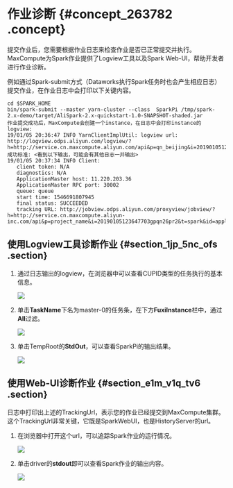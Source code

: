 # 作业诊断 {#concept_263782 .concept}

提交作业后，您需要根据作业日志来检查作业是否已正常提交并执行。MaxCompute为Spark作业提供了Logview工具以及Spark Web-UI，帮助开发者进行作业诊断。

例如通过Spark-submit方式（Dataworks执行Spark任务时也会产生相应日志）提交作业，在作业日志中会打印以下关键内容。

``` {#codeblock_i6a_0eu_ey4}
cd $SPARK_HOME
bin/spark-submit --master yarn-cluster --class  SparkPi /tmp/spark-2.x-demo/target/AliSpark-2.x-quickstart-1.0-SNAPSHOT-shaded.jar
作业提交成功后，MaxCompute会创建一个instance，在日志中会打印instance的logview:
19/01/05 20:36:47 INFO YarnClientImplUtil: logview url: http://logview.odps.aliyun.com/logview/?h=http://service.cn.maxcompute.aliyun.com/api&p=qn_beijing&i=20190105123647703gpqn26pr2&token=eG94TG1iTkZDSFErc1ZPcUZyTTdSWWQ3UE44PSxPRFBTX09CTzoxODc1NjUzNjIyNTQzMDYxLDE1NDY5NTEwMDcseyJTdGF0ZW1lbnQiOlt7IkFjdGlvbiI6WyJvZHBzOlJlYWQiXSwiRWZmZWN0IjoiQWxsb3ciLCJSZXNvdXJjZSI6WyJhY3M6b2RwczoqOnByb2plY3RzL3FuX2JlaWppbmcvaW5zdGFuY2VzLzIwMTkwMTA1MTIzNjQ3NzAzZ3BxbjI2cHIyIl19XSwiVmVyc2lvbiI6IjEifQ==
成功标准: <看到以下输出，可能会有其他日志一并输出>
19/01/05 20:37:34 INFO Client:
   client token: N/A
   diagnostics: N/A
   ApplicationMaster host: 11.220.203.36
   ApplicationMaster RPC port: 30002
   queue: queue
   start time: 1546691807945
   final status: SUCCEEDED
   tracking URL: http://jobview.odps.aliyun.com/proxyview/jobview/?h=http://service.cn.maxcompute.aliyun-inc.com/api&p=project_name&i=20190105123647703gpqn26pr2&t=spark&id=application_1546691794888_113905562&metaname=20190105123647703gpqn26pr2&token=TjhlQWswZTRpYWN2L3RuK25VeE5LVy9xSUNjPSxPRFBTX09CTzoxODc1NjUzNjIyNTQzMDYxLDE1NDY5NTEwMzcseyJTdGF0ZW1lbnQiOlt7IkFjdGlvbiI6WyJvZHBzOlJlYWQiXSwiRWZmZWN0IjoiQWxsb3ciLCJSZXNvdXJjZSI6WyJhY3M6b2RwczoqOnByb2plY3RzL3FuX2JlaWppbmcvaW5zdGFuY2VzLzIwMTkwMTA1MTIzNjQ3NzAzZ3BxbjI2cHIyIl19XSwiVmVyc2lvbiI6IjEifQ==
```

## 使用Logview工具诊断作业 {#section_1jp_5nc_ofs .section}

1.  通过日志输出的logview，在浏览器中可以查看CUPID类型的任务执行的基本信息。

    ![](http://static-aliyun-doc.oss-cn-hangzhou.aliyuncs.com/assets/img/217830/155771138247096_zh-CN.jpg)

2.  单击**TaskName**下名为master-0的任务条，在下方**FuxiInstance**栏中，通过**All**过滤。

    ![](http://static-aliyun-doc.oss-cn-hangzhou.aliyuncs.com/assets/img/217830/155771138247097_zh-CN.jpg)

3.  单击TempRoot的**StdOut**，可以查看SparkPi的输出结果。

    ![](http://static-aliyun-doc.oss-cn-hangzhou.aliyuncs.com/assets/img/217830/155771138247098_zh-CN.jpg)


## 使用Web-UI诊断作业 {#section_e1m_v1q_tv6 .section}

日志中打印出上述的TrackingUrl，表示您的作业已经提交到MaxCompute集群。这个TrackingUrl非常关键，它既是SparkWebUI，也是HistoryServer的url。

1.  在浏览器中打开这个url，可以追踪Spark作业的运行情况。

    ![](http://static-aliyun-doc.oss-cn-hangzhou.aliyuncs.com/assets/img/217830/155771138347099_zh-CN.jpg)

2.  单击driver的**stdout**即可以查看Spark作业的输出内容。

    ![](http://static-aliyun-doc.oss-cn-hangzhou.aliyuncs.com/assets/img/217830/155771138347100_zh-CN.jpg)


